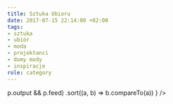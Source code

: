 ```yaml
---
title: Sztuka Ubioru
date: 2017-07-15 22:14:00 +02:00
tags:
- sztuka
- ubiór
- moda
- projektanci
- domy mody
- inspiracje
role: category
---
```


<div>
  <Feed pages={
    paramorph.categories['Sztuka Ubioru'].pages
      .filter(p => p.output && p.feed)
      .sort((a, b) => b.compareTo(a))
  } />
</div>

